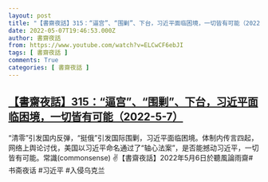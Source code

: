 ```yaml
---
layout: post
title: "【書齋夜話】315：“逼宫”、“围剿”、下台，习近平面临困境，一切皆有可能（2022-5-7）"
date: 2022-05-07T19:46:53.000Z
author: 書齋夜話
from: https://www.youtube.com/watch?v=ELCwCF6ebJI
tags: [ 書齋夜話 ]
comments: True
categories: [ 書齋夜話 ]
---
```

<!--1651952813000-->
[【書齋夜話】315：“逼宫”、“围剿”、下台，习近平面临困境，一切皆有可能（2022-5-7）](https://www.youtube.com/watch?v=ELCwCF6ebJI)
------

<div>
“清零”引发国内反弹，“挺俄”引发国际围剿，习近平面临困境。体制内传言四起，网络上舆论讨伐，美国以习近平命名通过了“轴心法案”，是否能撼动习近平，一切皆有可能。常識(commonsense) ✌【書齋夜話】2022年5月6日於聽風論雨齋#书斋夜话 #习近平 #入侵乌克兰
</div>
